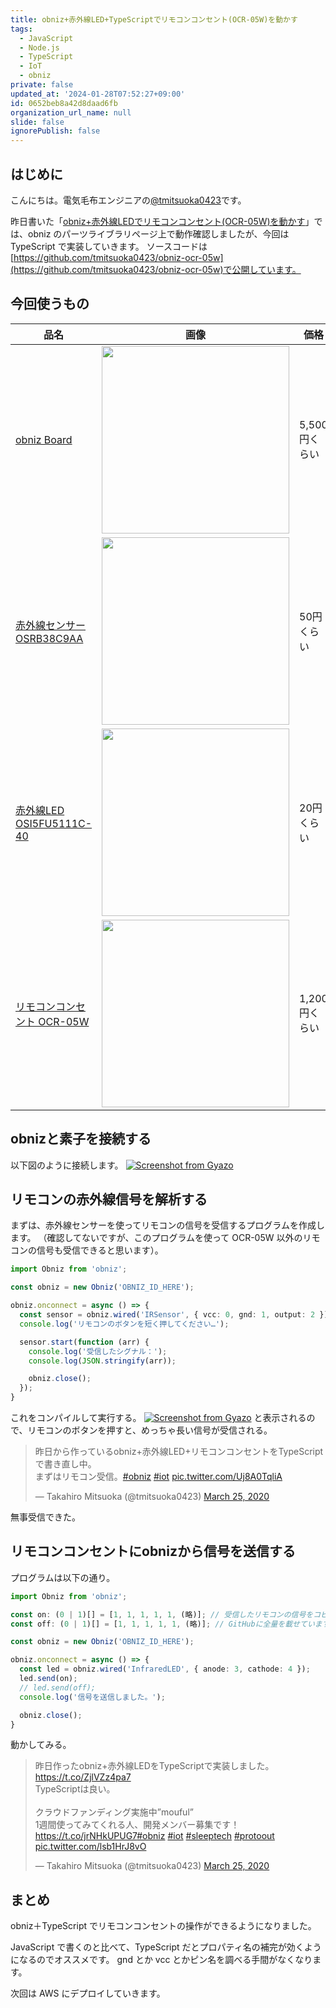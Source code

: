 ```yaml
---
title: obniz+赤外線LED+TypeScriptでリモコンコンセント(OCR-05W)を動かす
tags:
  - JavaScript
  - Node.js
  - TypeScript
  - IoT
  - obniz
private: false
updated_at: '2024-01-28T07:52:27+09:00'
id: 0652beb8a42d8daad6fb
organization_url_name: null
slide: false
ignorePublish: false
---
```

## はじめに

こんにちは。電気毛布エンジニアの[@tmitsuoka0423](https://twitter.com/tmitsuoka0423)です。

昨日書いた「[obniz+赤外線LEDでリモコンコンセント(OCR-05W)を動かす](https://qiita.com/tmisuoka0423/items/ac84514454857d157c60)」では、obniz のパーツライブラリページ上で動作確認しましたが、今回は TypeScript で実装していきます。
ソースコードは[https://github.com/tmitsuoka0423/obniz-ocr-05w](https://github.com/tmitsuoka0423/obniz-ocr-05w)で公開しています。

## 今回使うもの

| 品名 | 画像 | 価格 |
| --- | --- | --- |
| [obniz Board](https://obniz.myshopify.com/collections/devices/products/obniz) | <img src="https://qiita-image-store.s3.ap-northeast-1.amazonaws.com/0/90087/19de797a-5105-21bc-8cc6-59c78da8d807.png" width="300"> | 5,500円くらい |
| [赤外線センサー OSRB38C9AA](http://akizukidenshi.com/catalog/g/gI-04659/) | <img src="https://qiita-image-store.s3.ap-northeast-1.amazonaws.com/0/90087/2224085f-2ad5-f4f5-e9ba-9d550a740a16.png" width="300"> | 50円くらい |
| [赤外線LED OSI5FU5111C-40](http://akizukidenshi.com/catalog/g/gI-03261/) | <img src="https://qiita-image-store.s3.ap-northeast-1.amazonaws.com/0/90087/c34ab511-18e3-748a-58c4-16f5ea6820fa.png" width="300"> | 20円くらい |
| [リモコンコンセント OCR-05W](https://www.amazon.co.jp/%E9%9B%BB%E6%A9%9F%E5%99%A8%E5%85%B7%E5%B0%82%E7%94%A8-%E3%83%AA%E3%83%A2%E3%82%B3%E3%83%B3%E3%82%B3%E3%83%B3%E3%82%BB%E3%83%B3%E3%83%88-%E5%93%81%E7%95%AA-07-8251-OCR-05W/dp/B01ABMGGQ8/ref=sr_1_fkmr0_2?__mk_ja_JP=%E3%82%AB%E3%82%BF%E3%82%AB%E3%83%8A&keywords=cor-05W&qid=1585031707&sr=8-2-fkmr0) | <img src="https://qiita-image-store.s3.ap-northeast-1.amazonaws.com/0/90087/001869d6-8bd2-dbc0-0593-212fe426207f.png" width="300"> | 1,200円くらい |

## obnizと素子を接続する

以下図のように接続します。
[![Screenshot from Gyazo](https://gyazo.com/f2085e2251e28d0b01763674e64e3d8e/raw)](https://gyazo.com/f2085e2251e28d0b01763674e64e3d8e)

## リモコンの赤外線信号を解析する

まずは、赤外線センサーを使ってリモコンの信号を受信するプログラムを作成します。
（確認してないですが、このプログラムを使って OCR-05W 以外のリモコンの信号も受信できると思います）。

```typescript:receive.ts
import Obniz from 'obniz';

const obniz = new Obniz('OBNIZ_ID_HERE');

obniz.onconnect = async () => {
  const sensor = obniz.wired('IRSensor', { vcc: 0, gnd: 1, output: 2 });
  console.log('リモコンのボタンを短く押してください…');

  sensor.start(function (arr) {
    console.log('受信したシグナル：');
    console.log(JSON.stringify(arr));

    obniz.close();
  });
}
```

これをコンパイルして実行する。
[![Screenshot from Gyazo](https://gyazo.com/2380c2b8b897e69486eafd6548df2119/raw)](https://gyazo.com/2380c2b8b897e69486eafd6548df2119)
と表示されるので、リモコンのボタンを押すと、めっちゃ長い信号が受信される。

<blockquote class="twitter-tweet"><p lang="ja" dir="ltr">昨日から作っているobniz+赤外線LED+リモコンコンセントをTypeScriptで書き直し中。<br>まずはリモコン受信。<a href="https://twitter.com/hashtag/obniz?src=hash&amp;ref_src=twsrc%5Etfw">#obniz</a> <a href="https://twitter.com/hashtag/iot?src=hash&amp;ref_src=twsrc%5Etfw">#iot</a> <a href="https://t.co/Uj8A0TqliA">pic.twitter.com/Uj8A0TqliA</a></p>&mdash; Takahiro Mitsuoka (@tmitsuoka0423) <a href="https://twitter.com/tmitsuoka0423/status/1242659511157972997?ref_src=twsrc%5Etfw">March 25, 2020</a></blockquote> <script async src="https://platform.twitter.com/widgets.js" charset="utf-8"></script>

無事受信できた。

## リモコンコンセントにobnizから信号を送信する

プログラムは以下の通り。

```typescript:send.ts
import Obniz from 'obniz';

const on: (0 | 1)[] = [1, 1, 1, 1, 1, (略)]; // 受信したリモコンの信号をコピペする。
const off: (0 | 1)[] = [1, 1, 1, 1, 1, (略)]; // GitHubに全量を載せています。

const obniz = new Obniz('OBNIZ_ID_HERE');

obniz.onconnect = async () => {
  const led = obniz.wired('InfraredLED', { anode: 3, cathode: 4 });
  led.send(on);
  // led.send(off);
  console.log('信号を送信しました。');

  obniz.close();
}
```

動かしてみる。

<blockquote class="twitter-tweet"><p lang="ja" dir="ltr">昨日作ったobniz+赤外線LEDをTypeScriptで実装しました。<a href="https://t.co/ZjlVZz4pa7">https://t.co/ZjlVZz4pa7</a><br>TypeScriptは良い。<br><br>クラウドファンディング実施中”mouful”<br>1週間使ってみてくれる人、開発メンバー募集です！<a href="https://t.co/jrNHkUPUG7">https://t.co/jrNHkUPUG7</a><a href="https://twitter.com/hashtag/obniz?src=hash&amp;ref_src=twsrc%5Etfw">#obniz</a> <a href="https://twitter.com/hashtag/iot?src=hash&amp;ref_src=twsrc%5Etfw">#iot</a> <a href="https://twitter.com/hashtag/sleeptech?src=hash&amp;ref_src=twsrc%5Etfw">#sleeptech</a> <a href="https://twitter.com/hashtag/protoout?src=hash&amp;ref_src=twsrc%5Etfw">#protoout</a> <a href="https://t.co/lsb1HrJ8vO">pic.twitter.com/lsb1HrJ8vO</a></p>&mdash; Takahiro Mitsuoka (@tmitsuoka0423) <a href="https://twitter.com/tmitsuoka0423/status/1242668356118798336?ref_src=twsrc%5Etfw">March 25, 2020</a></blockquote> <script async src="https://platform.twitter.com/widgets.js" charset="utf-8"></script>

## まとめ

obniz＋TypeScript でリモコンコンセントの操作ができるようになりました。

JavaScript で書くのと比べて、TypeScript だとプロパティ名の補完が効くようになるのでオススメです。
gnd とか vcc とかピン名を調べる手間がなくなります。

次回は AWS にデプロイしていきます。
